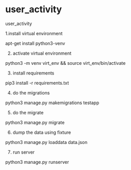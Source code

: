 # user_activity
user_activity

1.install virtual environment

apt-get install python3-venv

2. activate virtual environment

python3 -m venv virt_env && source virt_env/bin/activate

3. install requirements

pip3 install -r requirements.txt

4. do the migrations

python3 manage.py makemigrations testapp

5. do the migrate

python3 manage.py migrate

6. dump the data using fixture

python3 manage.py loaddata data.json

7. run server

python3 manage.py runserver


